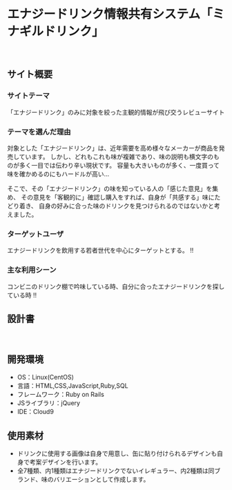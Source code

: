 # エナジードリンク情報共有システム「ミナギルドリンク」
​
## サイト概要
### サイトテーマ
「エナジードリンク」のみに対象を絞った主観的情報が飛び交うレビューサイト
​
### テーマを選んだ理由
対象とした「エナジードリンク」は、近年需要を高め様々なメーカーが商品を発売しています。
しかし、どれもこれも味が複雑であり、味の説明も横文字のものが多く一目では伝わり辛い現状です。
容量も大きいものが多く、一度買って味を確かめるのにもハードルが高い…

そこで、その「エナジードリンク」の味を知っている人の「感じた意見」を集め、
その意見を「客観的に」確認し購入をすれば、自身が「共感する」味にたどり着き、
自身の好みに合った味のドリンクを見つけられるのではないかと考えました。

### ターゲットユーザ
エナジードリンクを飲用する若者世代を中心にターゲットとする。
!!
​
### 主な利用シーン
コンビニのドリンク棚で吟味している時、自分に合ったエナジードリンクを探している時
!!
​
## 設計書
<!--テーマを設定・提出する時点では不要です-->
​
## 開発環境
- OS：Linux(CentOS)
- 言語：HTML,CSS,JavaScript,Ruby,SQL
- フレームワーク：Ruby on Rails
- JSライブラリ：jQuery
- IDE：Cloud9
​
## 使用素材
- ドリンクに使用する画像は自身で用意し、缶に貼り付けられるデザインも自身で考案デザインを行います。
- 全7種類、内1種類はエナジードリンクでないイレギュラー、内2種類は同ブランド、味のバリエーションとして作成します。
